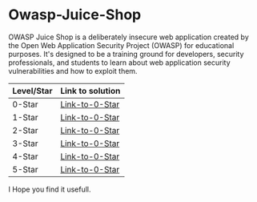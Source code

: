 # Owasp-Juice-Shop

OWASP Juice Shop is a deliberately insecure web application created by the Open Web Application Security Project (OWASP) for educational purposes. It's designed to be a training ground for developers, security professionals, and students to learn about web application security vulnerabilities and how to exploit them.

| Level/Star | Link to solution |
|---------------|---------------|
| 0-Star     | <a href="https://github.com/Joyman19/0-Star-owasp-juice-shop-lab"> Link-to-0-Star </a>  |
| 1-Star     | <a href="https://github.com/Joyman19/0-Star-owasp-juice-shop-lab"> Link-to-0-Star </a>  |
| 2-Star     | <a href="https://github.com/Joyman19/0-Star-owasp-juice-shop-lab"> Link-to-0-Star </a>  |
| 3-Star     | <a href="https://github.com/Joyman19/0-Star-owasp-juice-shop-lab"> Link-to-0-Star  </a> |
| 4-Star     | <a href="https://github.com/Joyman19/0-Star-owasp-juice-shop-lab"> Link-to-0-Star  </a> |
| 5-Star     | <a href="https://github.com/Joyman19/0-Star-owasp-juice-shop-lab"> Link-to-0-Star  </a> |

I Hope you find it usefull.
